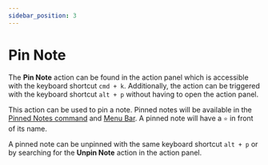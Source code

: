 ```yaml
---
sidebar_position: 3
---
```


# Pin Note

The **Pin Note** action can be found in the action panel which is accessible with the keyboard shortcut `cmd + k`. Additionally, the action can be triggered with the keyboard shortcut `alt + p` without having to open the action panel.

This action can be used to pin a note. Pinned notes will be available in the [Pinned Notes command](https://) and [Menu Bar](https://). A pinned note will have a `⭐` in front of its name.

A pinned note can be unpinned with the same keyboard shortcut `alt + p` or by searching for the **Unpin Note** action in the action panel.